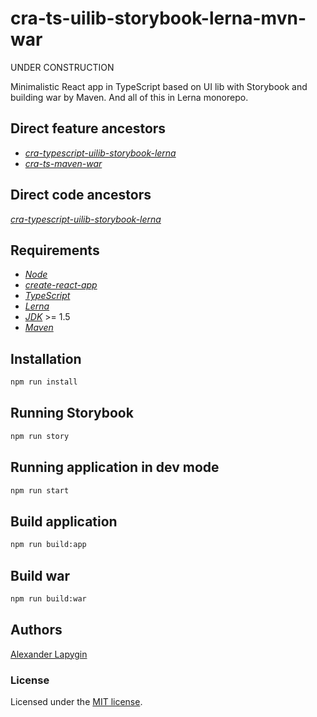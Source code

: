 # cra-ts-uilib-storybook-lerna-mvn-war

UNDER CONSTRUCTION

Minimalistic React app in TypeScript based on UI lib with Storybook and building war by Maven.
And all of this in Lerna monorepo.

## Direct feature ancestors

- [*cra-typescript-uilib-storybook-lerna*](https://github.com/softspider/cra-typescript-uilib-storybook-lerna)
- [*cra-ts-maven-war*](https://github.com/softspider/cra-ts-maven-war)

## Direct code ancestors

[*cra-typescript-uilib-storybook-lerna*](https://github.com/softspider/cra-typescript-uilib-storybook-lerna)

## Requirements

* [*Node*](https://nodejs.org/en/download/package-manager/)
* [*create-react-app*](https://facebook.github.io/create-react-app/)
* [*TypeScript*](https://www.typescriptlang.org/)
* [*Lerna*](https://lerna.js.org/)
* [*JDK*](https://java.com/ru/download/) >= 1.5
* [*Maven*](https://maven.apache.org/)

## Installation

```sh
npm run install
```

## Running Storybook

```sh
npm run story
```

## Running application in dev mode

```sh
npm run start
```

## Build application

```sh
npm run build:app
```

## Build war

```sh
npm run build:war
```

## Authors

[Alexander Lapygin](https://github.com/AlexanderLapygin)

### License

Licensed under the [MIT license](./LICENSE). 

